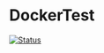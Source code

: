 # DockerTest
[![Status](https://travis-ci.org/Vertygo/DockerTest.svg?branch=master)](https://travis-ci.org/Vertygo/DockerTest)
